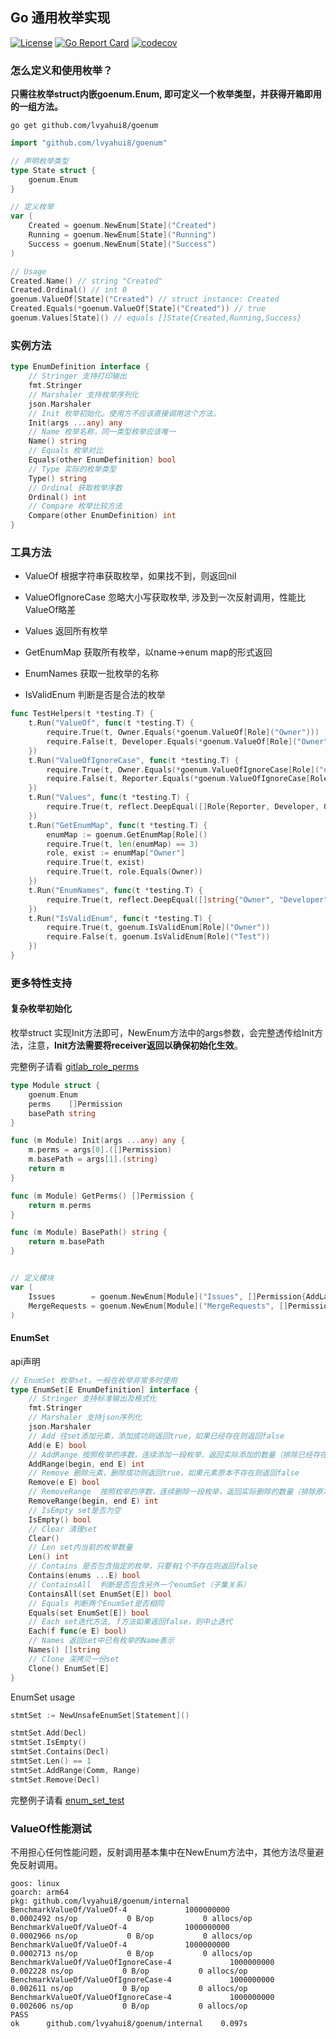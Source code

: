 ## Go 通用枚举实现

[![License](https://img.shields.io/badge/license-Apache%202-blue.svg)](https://www.apache.org/licenses/LICENSE-2.0)
[![Go Report Card](https://goreportcard.com/badge/github.com/lvyahui8/goenum)](https://goreportcard.com/report/github.com/lvyahui8/goenum)
[![codecov](https://codecov.io/gh/lvyahui8/goenum/graph/badge.svg?token=YBV3TH2HQU)](https://codecov.io/gh/lvyahui8/goenum)

### 怎么定义和使用枚举？

**只需往枚举struct内嵌goenum.Enum, 即可定义一个枚举类型，并获得开箱即用的一组方法。**

```shell
go get github.com/lvyahui8/goenum
```

```go
import "github.com/lvyahui8/goenum"

// 声明枚举类型
type State struct {
    goenum.Enum
}

// 定义枚举
var (
    Created = goenum.NewEnum[State]("Created")
    Running = goenum.NewEnum[State]("Running")
    Success = goenum.NewEnum[State]("Success")
)

// Usage
Created.Name() // string "Created"
Created.Ordinal() // int 0
goenum.ValueOf[State]("Created") // struct instance: Created
Created.Equals(*goenum.ValueOf[State]("Created")) // true
goenum.Values[State]() // equals []State{Created,Running,Success}
```

### 实例方法

```go
type EnumDefinition interface {
    // Stringer 支持打印输出
    fmt.Stringer
    // Marshaler 支持枚举序列化
    json.Marshaler
    // Init 枚举初始化。使用方不应该直接调用这个方法。
    Init(args ...any) any
    // Name 枚举名称，同一类型枚举应该唯一
    Name() string
    // Equals 枚举对比
    Equals(other EnumDefinition) bool
    // Type 实际的枚举类型
    Type() string
    // Ordinal 获取枚举序数
    Ordinal() int
    // Compare 枚举比较方法
    Compare(other EnumDefinition) int
}
```

### 工具方法

- ValueOf 根据字符串获取枚举，如果找不到，则返回nil

- ValueOfIgnoreCase 忽略大小写获取枚举, 涉及到一次反射调用，性能比ValueOf略差

- Values 返回所有枚举

- GetEnumMap 获取所有枚举，以name->enum map的形式返回

- EnumNames  获取一批枚举的名称

- IsValidEnum 判断是否是合法的枚举

```go
func TestHelpers(t *testing.T) {
    t.Run("ValueOf", func(t *testing.T) {
        require.True(t, Owner.Equals(*goenum.ValueOf[Role]("Owner")))
        require.False(t, Developer.Equals(*goenum.ValueOf[Role]("Owner")))
    })
    t.Run("ValueOfIgnoreCase", func(t *testing.T) {
        require.True(t, Owner.Equals(*goenum.ValueOfIgnoreCase[Role]("oWnEr")))
        require.False(t, Reporter.Equals(*goenum.ValueOfIgnoreCase[Role]("oWnEr")))
    })
    t.Run("Values", func(t *testing.T) {
        require.True(t, reflect.DeepEqual([]Role{Reporter, Developer, Owner}, goenum.Values[Role]()))
    })
    t.Run("GetEnumMap", func(t *testing.T) {
        enumMap := goenum.GetEnumMap[Role]()
        require.True(t, len(enumMap) == 3)
        role, exist := enumMap["Owner"]
        require.True(t, exist)
        require.True(t, role.Equals(Owner))
    })
    t.Run("EnumNames", func(t *testing.T) {
        require.True(t, reflect.DeepEqual([]string{"Owner", "Developer"}, goenum.EnumNames(Owner, Developer)))
    })
    t.Run("IsValidEnum", func(t *testing.T) {
        require.True(t, goenum.IsValidEnum[Role]("Owner"))
        require.False(t, goenum.IsValidEnum[Role]("Test"))
    })
}
```

### 更多特性支持

#### 复杂枚举初始化

枚举struct 实现Init方法即可，NewEnum方法中的args参数，会完整透传给Init方法，注意，**Init方法需要将receiver返回以确保初始化生效**。

完整例子请看 [gitlab_role_perms](internal/role_enums.go)

```go
type Module struct {
    goenum.Enum
    perms    []Permission
    basePath string
}

func (m Module) Init(args ...any) any {
    m.perms = args[0].([]Permission)
    m.basePath = args[1].(string)
    return m
}

func (m Module) GetPerms() []Permission {
    return m.perms
}

func (m Module) BasePath() string {
    return m.basePath
}


// 定义模块
var (
    Issues        = goenum.NewEnum[Module]("Issues", []Permission{AddLabels, AddTopic}, "/issues/")
    MergeRequests = goenum.NewEnum[Module]("MergeRequests", []Permission{ViewMergeRequest, ApproveMergeRequest, DeleteMergeRequest}, "/merge/")
)
```

#### EnumSet

api声明
```go
// EnumSet 枚举set，一般在枚举非常多时使用
type EnumSet[E EnumDefinition] interface {
	// Stringer 支持标准输出及格式化
	fmt.Stringer
	// Marshaler 支持json序列化
	json.Marshaler
	// Add 往set添加元素，添加成功则返回true，如果已经存在则返回false
	Add(e E) bool
	// AddRange 按照枚举的序数，连续添加一段枚举，返回实际添加的数量（排除已经存在的）
	AddRange(begin, end E) int
	// Remove 删除元素，删除成功则返回true，如果元素原本不存在则返回false
	Remove(e E) bool
	// RemoveRange  按照枚举的序数，连续删除一段枚举，返回实际删除的数量（排除原本不存在的）
	RemoveRange(begin, end E) int
	// IsEmpty set是否为空
	IsEmpty() bool
	// Clear 清理set
	Clear()
	// Len set内当前的枚举数量
	Len() int
	// Contains 是否包含指定的枚举，只要有1个不存在则返回false
	Contains(enums ...E) bool
	// ContainsAll  判断是否包含另外一个enumSet（子集关系）
	ContainsAll(set EnumSet[E]) bool
	// Equals 判断两个EnumSet是否相同
	Equals(set EnumSet[E]) bool
	// Each set迭代方法, f方法如果返回false，则中止迭代
	Each(f func(e E) bool)
	// Names 返回set中已有枚举的Name表示
	Names() []string
	// Clone 深拷贝一份set
	Clone() EnumSet[E]
}
```

EnumSet usage

```go
stmtSet := NewUnsafeEnumSet[Statement]()

stmtSet.Add(Decl)
stmtSet.IsEmpty()
stmtSet.Contains(Decl)
stmtSet.Len() == 1
stmtSet.AddRange(Comm, Range)
stmtSet.Remove(Decl)
```

完整例子请看 [enum_set_test](enum_set_test.go)

### ValueOf性能测试

不用担心任何性能问题，反射调用基本集中在NewEnum方法中，其他方法尽量避免反射调用。

```text
goos: linux
goarch: arm64
pkg: github.com/lvyahui8/goenum/internal
BenchmarkValueOf/ValueOf-4             1000000000             0.0002492 ns/op           0 B/op           0 allocs/op
BenchmarkValueOf/ValueOf-4             1000000000             0.0002966 ns/op           0 B/op           0 allocs/op
BenchmarkValueOf/ValueOf-4             1000000000             0.0002713 ns/op           0 B/op           0 allocs/op
BenchmarkValueOf/ValueOfIgnoreCase-4             1000000000             0.002228 ns/op           0 B/op           0 allocs/op
BenchmarkValueOf/ValueOfIgnoreCase-4             1000000000             0.002611 ns/op           0 B/op           0 allocs/op
BenchmarkValueOf/ValueOfIgnoreCase-4             1000000000             0.002606 ns/op           0 B/op           0 allocs/op
PASS
ok      github.com/lvyahui8/goenum/internal    0.097s
```
